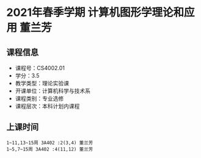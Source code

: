 # 2021年春季学期 计算机图形学理论和应用 董兰芳






## 课程信息

- 课程号：CS4002.01
- 学分：3.5
- 教学类型：理论实验课
- 开课单位：计算机科学与技术系
- 课程类别：专业选修
- 课程层次：本科计划内课程

## 上课时间

```
1~11,13~15周 3A402 :2(3,4) 董兰芳
1~5,7~15周 3A402 :4(11,12) 董兰芳
```

